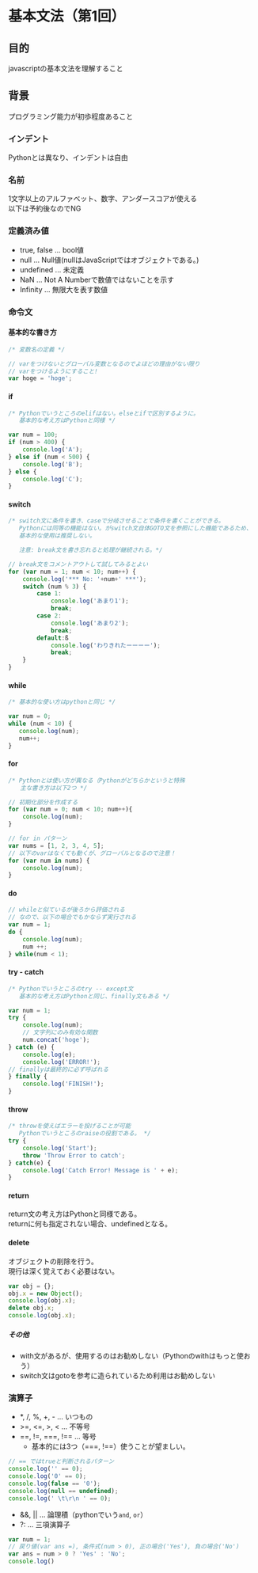 # 基本文法（第1回）

## 目的
javascriptの基本文法を理解すること

## 背景
プログラミング能力が初歩程度あること

### インデント
Pythonとは異なり、インデントは自由

### 名前
1文字以上のアルファベット、数字、アンダースコアが使える  
以下は予約後なのでNG

### 定義済み値
* true, false ... bool値
* null ... Null値(nullはJavaScriptではオブジェクトである。)
* undefined ... 未定義
* NaN ... Not A Numberで数値ではないことを示す
* Infinity ... 無限大を表す数値

### 命令文

#### 基本的な書き方
```js
/* 変数名の定義 */

// varをつけないとグローバル変数となるのでよほどの理由がない限り
// varをつけるようにすること!
var hoge = 'hoge';

```

#### if
```js
/* Pythonでいうところのelifはない。elseとifで区別するように。
   基本的な考え方はPythonと同様 */

var num = 100;
if (num > 400) {
    console.log('A');
} else if (num < 500) {
    console.log('B');
} else {
    console.log('C');
}
```

#### switch
```js
/* switch文に条件を書き、caseで分岐させることで条件を書くことができる。
   Pythonには同等の機能はない。がswitch文自体GOTO文を参照にした機能であるため、
   基本的な使用は推奨しない。

   注意: break文を書き忘れると処理が継続される。*/

// break文をコメントアウトして試してみるとよい
for (var num = 1; num < 10; num++) {
    console.log('*** No: '+num+' ***');
    switch (num % 3) {
        case 1:
            console.log('あまり1');
            break;
        case 2:
            console.log('あまり2');
            break;
        default:ß
            console.log('わりきれたーーーー');
            break;
    }
}
```

#### while
```js
/* 基本的な使い方はpythonと同じ */

var num = 0;
while (num < 10) {
   console.log(num);
   num++;
}
```

#### for
```js
/* Pythonとは使い方が異なる（Pythonがどちらかというと特殊
　　主な書き方は以下2つ */

// 初期化部分を作成する
for (var num = 0; num < 10; num++){
    console.log(num);
}

// for in パターン
var nums = [1, 2, 3, 4, 5];
// 以下のvarはなくても動くが、グローバルとなるので注意！
for (var num in nums) {
    console.log(num);
}

```

#### do
```js
// whileと似ているが後ろから評価される
// なので、以下の場合でもかならず実行される
var num = 1;
do {
    console.log(num);
    num ++;
} while(num < 1);


```

#### try - catch
```js
/* Pythonでいうところのtry -- except文
   基本的な考え方はPythonと同じ、finally文もある */

var num = 1;
try {
    console.log(num);
    // 文字列にのみ有効な関数
    num.concat('hoge');
} catch (e) {
    console.log(e);
    console.log('ERROR!');
// finallyは最終的に必ず呼ばれる
} finally {
    console.log('FINISH!');
}

```

#### throw
```js
/* throwを使えばエラーを投げることが可能
   Pythonでいうところのraiseの役割である。 */
try {
    console.log('Start');
    throw 'Throw Error to catch';
} catch(e) {
    console.log('Catch Error! Message is ' + e);
}

```

#### return
return文の考え方はPythonと同様である。  
returnに何も指定されない場合、undefinedとなる。


#### delete
オブジェクトの削除を行う。  
現行は深く覚えておく必要はない。
```js
var obj = {};
obj.x = new Object();
console.log(obj.x);
delete obj.x;
console.log(obj.x);
```

##### その他
* with文があるが、使用するのはお勧めしない（Pythonのwithはもっと使おう）
* switch文はgotoを参考に造られているため利用はお勧めしない

### 演算子
* \*, /, %, +, - ... いつもの
* \>=, <=, >, < ... 不等号
* ==, !=, ===, !== ... 等号
  * 基本的には3つ（===, !==）使うことが望ましい。
```js
// == ではtrueと判断されるパターン
console.log('' == 0);
console.log('0' == 0);
console.log(false == '0');
console.log(null == undefined);
console.log(' \t\r\n ' == 0);
```
* &&, || ... 論理積（pythonでいう`and`, `or`）
* ?: ... 三項演算子
``` js
var num = 1;
// 戻り値(var ans =), 条件式(num > 0), 正の場合('Yes'), 負の場合('No')
var ans = num > 0 ? 'Yes' : 'No';
console.log()
```
